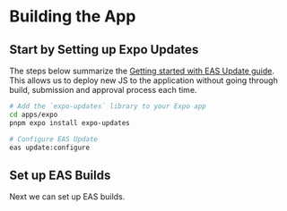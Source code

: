 # Building the App

## Start by Setting up Expo Updates

The steps below summarize the [Getting started with EAS Update guide](https://docs.expo.dev/eas-update/getting-started/#configure-your-project). This allows us to deploy new JS to the application without going through build, submission and approval process each time.

```bash
# Add the `expo-updates` library to your Expo app
cd apps/expo
pnpm expo install expo-updates

# Configure EAS Update
eas update:configure
```

## Set up EAS Builds

Next we can set up EAS builds.
